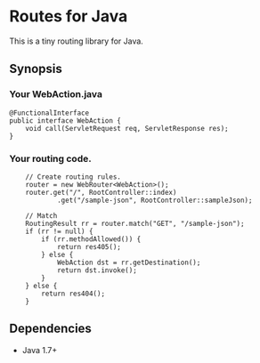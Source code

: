 # Routes for Java

This is a tiny routing library for Java.

## Synopsis


### Your WebAction.java

	@FunctionalInterface
	public interface WebAction {
		void call(ServletRequest req, ServletResponse res);
	}

### Your routing code.

		// Create routing rules.
		router = new WebRouter<WebAction>();
		router.get("/", RootController::index)
				.get("/sample-json", RootController::sampleJson);
				
		// Match
		RoutingResult rr = router.match("GET", "/sample-json");
		if (rr != null) {
			if (rr.methodAllowed()) {
				return res405();
			} else {
				WebAction dst = rr.getDestination();
				return dst.invoke();
			}
		} else {
			return res404();
		}


## Dependencies

 * Java 1.7+
